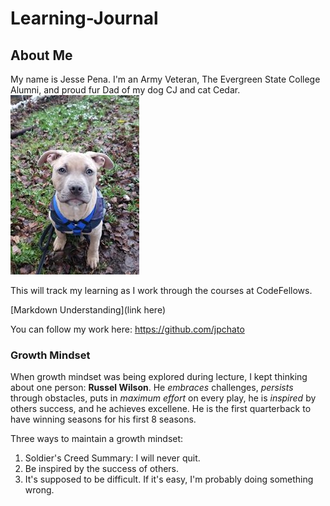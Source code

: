 # Learning-Journal

## About Me
My name is Jesse Pena.  I'm an Army Veteran, The Evergreen State College Alumni, and proud fur Dad of my dog CJ and cat Cedar.
![CJ](https://github.com/jpchato/learning-journal/blob/master/CJ.jpg)

This will track my learning as I work through the courses at CodeFellows.

[Markdown Understanding](link here)

You can follow my work here: https://github.com/jpchato
### Growth Mindset
When growth mindset was being explored during lecture, I kept thinking about one person: **Russel Wilson**. He *embraces* challenges, *persists* through obstacles, puts in *maximum effort* on every play, he is *inspired* by others success, and he achieves excellene.  He is the first quarterback to have winning seasons for his first 8 seasons. 

Three ways to maintain a growth mindset:
1. Soldier's Creed Summary: I will never quit.
2. Be inspired by the success of others.
3. It's supposed to be difficult. If it's easy, I'm probably doing something wrong.


